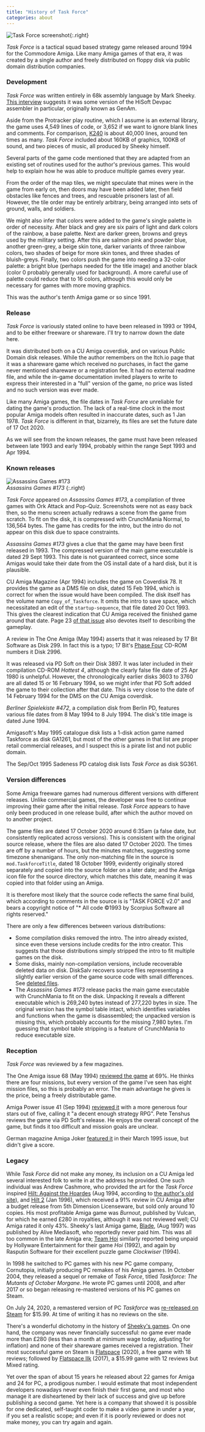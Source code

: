```yaml
---
title: "History of Task Force"
categories: about
---
```


![Task Force screenshot](../images/taskforce1.png "Task Force screenshot"){:.right}

_Task Force_ is a tactical squad based strategy game released around 1994 for
the Commodore Amiga. Like many Amiga games of that era, it was created by a
single author and freely distributed on floppy disk via public domain
distribution companies.

### Development

_Task Force_ was written entirely in 68k assembly language by Mark Sheeky.
[This interview](https://www.amigapd.com/interview-mark-sheeky.html) suggests it
was some version of the HiSoft Devpac assembler in particular, originally known
as GenAm.

Aside from the Protracker play routine, which I assume is an external library,
the game uses 4,549 lines of code, or 3,652 if we want to ignore blank lines and
comments. For comparison, [K240](https://tetracorp.github.io/k240/) is about
40,000 lines, around ten times as many. _Task Force_ included about 160KB of
graphics, 100KB of sound, and two pieces of music, all produced by Sheeky
himself.

Several parts of the game code mentioned that they are adapted from an existing
set of routines used for the author's previous games. This would help to explain
how he was able to produce multiple games every year.

From the order of the map tiles, we might speculate that mines were in the game
from early on, then doors may have been added later, then field obstacles like
fences and trees, and rescuable prisoners last of all. However, the tile order
may be entirely arbitrary, being arranged into sets of ground, walls, and
soldiers.

We might also infer that colors were added to the game's single palette in order
of necessity. After black and grey are six pairs of light and dark colors of the
rainbow, a base palette. Next are darker green, browns and greys used by the
military setting. After this are salmon pink and powder blue, another
green-grey, a beige skin tone, darker variants of three rainbow colors, two
shades of beige for more skin tones, and three shades of bluish-greys.  Finally,
two colors push the game into needing a 32-color palette: a bright blue (perhaps
needed for the title image) and another black (color 0 probably generally used
for background). A more careful use of palette could reduce that to 16 colors,
although this would only be necessary for games with more moving graphics.

This was the author's tenth Amiga game or so since 1991.

### Release

_Task Force_ is variously stated online to have been released in 1993 or 1994,
and to be either freeware or shareware. I'll try to narrow down the date here.

It was distributed both on a CU Amiga coverdisk, and on various Public Domain
disk releases. While the author remembers on the Itch.io page that it was a
shareware game which received no purchases, in fact the game never mentioned
shareware or a registration fee. It had no external readme file, and while the
in-game documentation invited players to write to express their interested in a
"full" version of the game, no price was listed and no such version was ever
made.

Like many Amiga games, the file dates in _Task Force_ are unreliable for dating
the game's production. The lack of a real-time clock in the most popular Amiga
models often resulted in inaccurate dates, such as 1 Jan 1978. _Task Force_ is
different in that, bizarrely, its files are set the future date of 17 Oct 2020.

As we will see from the known releases, the game must have been released between
late 1993 and early 1994, probably within the range Sept 1993 and Apr 1994.

### Known releases

![Assassins Games #173](../images/assassins173.png "Assassins Games #173")<br>_Assassins Games #173_
{:.right}

_Task Force_ appeared on _Assassins Games #173_, a compilation of three games
with Ork Attack and Pop-Quiz. Screenshots were not as easy back then, so the
menu screen actually redraws a scene from the game from scratch. To fit on the
disk, it is compressed with CrunchMania Normal, to 136,564 bytes. The game has
credits for the intro, but the intro do not appear on this disk due to space
constraints.

_Assassins Games #173_ gives a clue that the game may have been first released
in 1993. The compressed version of the main game executable is dated
29 Sept 1993. This date is not guaranteed correct, since some Amigas would take
their date from the OS install date of a hard disk, but it is plausible.

CU Amiga Magazine (Apr 1994) includes the game on Coverdisk 78.
It provides the game as a DMS file on disk, dated 15 Feb 1994, which is correct
for when the issue would have been compiled. The disk itself has the volume name
`Copy_of_Taskforce`. It omits the intro to save space, which necessitated an
edit of the `startup-sequence`, that file dated 20 Oct 1993. This gives the
clearest indication that CU Amiga received the finished game around that date.
Page 23 [of that issue](https://amr.abime.net/issue_614_pages) also
devotes itself to describing the gameplay.

A review in The One Amiga (May 1994) asserts that it was released by 17 Bit
Software as Disk 299. In fact this is a typo; 17 Bit's 
[Phase Four](https://archive.org/details/17Bit_Phase_Four) CD-ROM numbers it
Disk 2996.

It was released via PD Soft on their Disk 3897. It was later included in their
compilation CD-ROM _Hottest 4_, although the clearly false file date of 25 Apr
1980 is unhelpful. However, the chronologically earlier disks 3603 to 3760 are
all dated 15 or 16 February 1994, so we might infer that PD Soft added the game
to their collection after that date. This is very close to the date of 14
February 1994 for the DMS on the CU Amiga coverdisk.

_Berliner Spielekiste #472_, a compilation disk from Berlin PD, features various
file dates from 8 May 1994 to 8 July 1994. The disk's title image is dated
June 1994.

Amigasoft's May 1995 catalogue disk lists a 1-disk action game named Taskforce
as disk GA1261, but most of the other games in that list are proper retail
commercial releases, and I suspect this is a pirate list and not public domain.

The Sep/Oct 1995 Sadeness PD catalog disk lists _Task Force_ as disk SG361.

### Version differences

Some Amiga freeware games had numerous different versions with different
releases. Unlike commercial games, the developer was free to continue improving
their game after the initial release. _Task Force_ appears to have only been
produced in one release build, after which the author moved on to another
project.

The game files are dated 17 October 2020 around 6:35am (a false date, but
consistently replicated across versions). This is consistent with the original
source release, where the files are also dated 17 October 2020. The times are
off by a number of hours, but the minutes matches, suggesting some timezone
shenanigans. The only non-matching file in the source is `mod.TaskforceTitle`,
dated 18 October 1999, evidently originally stored separately and copied into
the source folder on a later date; and the Amiga icon file for the source
directory, which matches this date, meaning it was copied into that folder using
an Amiga.

It is therefore most likely that the source code reflects the same final build,
which according to comments in the source is is "TASK FORCE v2.0" and bears a
copyright notice of "* All code ©1993 by Scorpius Software all rights reserved."

There are only a few differences between various distributions:

- Some compilation disks removed the intro. The intro already existed, since
  even these versions include credits for the intro creator. This suggests that
  those distributions simply stripped the intro to fit multiple games on the
  disk.
- Some disks, mainly non-compilation versions, include recoverable deleted data
  on disk. DiskSalv recovers source files representing a slightly earlier
  version of the game source code with small differences. See
  [deleted files](../analysis/deleted-files.html).
- The _Assassins Games #173_ release packs the main game executable with
  CrunchMania to fit on the disk. Unpacking it reveals a different executable
  which is 269,240 bytes instead of 277,220 bytes in size. The original version
  has the symbol table intact, which identifies variables and functions when the
  game is disassembled; the unpacked version is missing this, which probably
  accounts for the missing 7,980 bytes. I'm guessing that symbol table stripping
  is a feature of CrunchMania to reduce executable size.

### Reception

_Task Force_ was reviewed by a few magazines.

The One Amiga issue 68 (May 1994)
[reviewed the game](https://amr.abime.net/review_19896) at 69%. He thinks there
are four missions, but every version of the game I've seen has eight mission
files, so this is probably an error. The main advantage he gives is the price,
being a freely distributable game.

Amiga Power issue 41 (Sep 1994)
[reviewed it](https://amr.abime.net/review_18916)
with a more generous four stars out of five, calling it "a decent enough
strategy RPG". Pete Tenshus reviews the game via PD Soft's release. He enjoys
the overall concept of the game, but finds it too difficult and mission goals
are unclear.

German magazine Amiga Joker [featured it](https://amr.abime.net/review_50260)
in their March 1995 issue, but didn't give a score.

### Legacy

While _Task Force_ did not make any money, its inclusion on a CU Amiga led
several interested folk to write in at the address he provided. One such
individual was Andrew Cashmore, who provided the art for the _Task Force_
inspired
[Hilt: Against the Hoardes](https://marksheeky.itch.io/hilt-against-the-hoa)
(Aug 1994, according to
[the author's old site](https://web.archive.org/web/20080723134349fw_/http://www.cornutopia.co.uk/mark/software001.php)),
and 
[Hilt 2](https://marksheeky.itch.io/hilt-ii) (Jan 1996), which received a 91%
review in CU Amiga after a budget release from 5th Dimension Licenseware,
but sold only around 10 copies.
His most profitable Amiga game was _Burnout_, published by Vulcan, for which he
earned £280 in royalties, although it was not reviewed well; CU Amiga rated it
only 43%.
Sheeky's last Amiga game,
[Blade](https://marksheeky.itch.io/blade), (Aug 1997) was published by Alive
Mediasoft, who reportedly never paid him. This was all too common in the late
Amiga era; 
[Team Hoi](https://archive.org/details/team-hoi-games-retrogaming-retrospective)
similarly reported being unpaid by Hollyware Entertainment for their game _Hoi_
(1992), and again by Rasputin Software for their excellent puzzle game
_Clockwiser_ (1994).

In 1998 he switched to PC games with his new PC game company, Cornutopia,
initially producing PC remakes of his Amiga games. In October 2004, they
released a sequel or remake of _Task Force_, titled _Taskforce: The Mutants of
October Morgane_. He wrote PC games until 2008, and after 2017 or so began
releasing re-mastered versions of his PC games on Steam.

On July 24, 2020, a remastered version of PC _Taskforce_ was
[re-released on Steam](https://store.steampowered.com/app/1291150/Taskforce_The_Mutants_of_October_Morgane/)
for $15.99. At time of writing it has no reviews on the site.

There's a wonderful dichotomy in the history of
[Sheeky's games](https://www.lemonamiga.com/games/list.php?list_year_option=equal&list_publisher=Scorpius&list_adult=no).
On one hand, the company was never financially successful: no game ever made
more than £280 (less than a month at minimum wage today, adjusting for
inflation) and none of their shareware games received a registration.
Their most successful game on Steam is
[Flatspace](https://store.steampowered.com/app/1210780/Flatspace/) (2020), a
free game with 18 reviews; followed by
[Flatspace IIk](https://store.steampowered.com/app/585430/Flatspace_IIk/)
(2017), a $15.99 game with 12 reviews but Mixed rating.

Yet over the span of about 15 years he released about 22 games for Amiga and 24
for PC, a prodigous number. I would estimate that most independent developers
nowadays never even finish their first game, and most who manage it are
disheartened by their lack of success and give up before publishing a second
game. Yet here is a company that showed it is possible for one dedicated,
self-taught coder to make a video game in under a year, if you set a realistic
scope; and even if it is poorly reviewed or does not make money, you can try
again and again.
